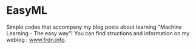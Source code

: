 # EasyML
Simple codes that accompany my blog posts about learning "Machine Learning - The easy way"!
You can find structions and information on my weblog : www.frdn.info.
